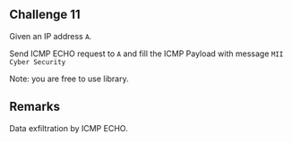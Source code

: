 ## Challenge 11

Given an IP address `A`. 

Send ICMP ECHO request to `A` and fill the ICMP Payload with message `MII Cyber Security`

Note: you are free to use library.

## Remarks

Data exfiltration by ICMP ECHO.